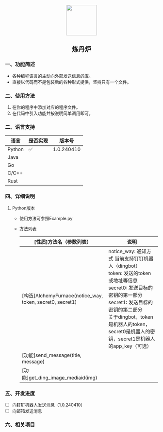 <div align=center>
<img src="https://s2.loli.net/2024/04/10/PGYR7DdUOcZp5re.jpg" style="width:100px;"/>
<h2>炼丹炉</h2>
</div>

### 一、功能简述
- 各种编程语言的主动向外部发送信息的库。
- 直接以代码而不是包装后的各种形式提供，坚持只有一个文件。

### 二、使用方法

1. 在你的程序中添加对应的程序文件。
2. 在代码中引入功能并按说明简单调用即可。

### 二、语言支持

| 语言   | 是否实现 | 版本号     |
| ------ | -------- | ---------- |
| Python | ✅        | 1.0.240410 |
| Java   |          |            |
| Go     |          |            |
| C/C++  |          |            |
| Rust   |          |            |

### 四、详细说明

1. Python版本

   - 使用方法可参照Example.py

   - 方法列表

     | [性质]方法名（参数列表）                                  | 说明                                                         |
     | --------------------------------------------------------- | ------------------------------------------------------------ |
     | [构造]AlchemyFurnace(notice_way, token, secret0, secret1) | notice_way: 通知方式 当前支持钉钉机器人（dingbot）<br/>token: 发送的token或地址等信息<br/>secret0: 发送目标的密钥的第一部分<br/>secret1: 发送目标的密钥的第二部分<br/>关于dingbot，token是机器人的token，secret0是机器人的密钥，secret1是机器人的app_key（可选） |
     | [功能]send_message(title, message)                        |                                                              |
     | [功能]get_ding_image_mediaid(img)                         |                                                              |

### 五、开发进度

- [ ] 向钉钉机器人发送消息（1.0.240410）
- [ ] 向邮箱发送消息

### 六、相关项目

